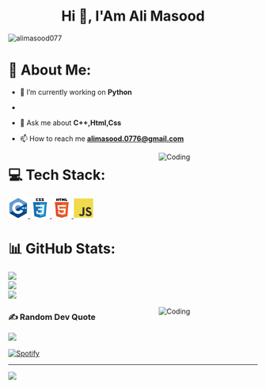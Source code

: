 <h1 align="center">Hi 👋, I'Am Ali Masood</h1>
<p align="left"> <img src="https://komarev.com/ghpvc/?username=alimasood077&label=Profile%20views&color=0e75b6&style=flat" alt="alimasood077" /> </p>

# 💫 About Me:
- 🔭 I’m currently working on **Python**
- 
- 💬 Ask me about **C++,Html,Css**

- 📫 How to reach me **alimasood.0776@gmail.com**

<img src="https://cdn.dribbble.com/users/1162077/screenshots/3848914/programmer.gif" alt="Coding" width="200" align="right">

# 💻 Tech Stack:

<p align="left"> <a href="https://www.w3schools.com/cpp/" target="_blank" rel="noreferrer"> <img src="https://raw.githubusercontent.com/devicons/devicon/master/icons/cplusplus/cplusplus-original.svg" alt="cplusplus" width="40" height="40"/> </a> <a href="https://www.w3schools.com/css/" target="_blank" rel="noreferrer"> <img src="https://raw.githubusercontent.com/devicons/devicon/master/icons/css3/css3-original-wordmark.svg" alt="css3" width="40" height="40"/> </a> <a href="https://www.w3.org/html/" target="_blank" rel="noreferrer"> <img src="https://raw.githubusercontent.com/devicons/devicon/master/icons/html5/html5-original-wordmark.svg" alt="html5" width="40" height="40"/> </a> <a href="https://developer.mozilla.org/en-US/docs/Web/JavaScript" target="_blank" rel="noreferrer"> <img src="https://raw.githubusercontent.com/devicons/devicon/master/icons/javascript/javascript-original.svg" alt="javascript" width="40" height="40"/> </a> </p>




# 📊 GitHub Stats:
![](https://github-readme-stats.vercel.app/api?username=AliMasood077&theme=dark&hide_border=false&include_all_commits=false&count_private=true)<br/>
![](https://github-readme-streak-stats.herokuapp.com/?user=AliMasood077&theme=dark&hide_border=false)<br/>
![](https://github-readme-stats.vercel.app/api/top-langs/?username=AliMasood077&theme=dark&hide_border=false&include_all_commits=false&count_private=true&layout=compact)

<img src="https://cdn.dribbble.com/users/330915/screenshots/3587000/10_coding_dribbble.gif" alt="Coding" width="200" align="right">



### ✍️ Random Dev Quote
![](https://quotes-github-readme.vercel.app/api?type=horizontal&theme=radical)

[![Spotify](https://novatorem.vercel.app/api/spotify)](https://open.spotify.com/user/ee7zjpw3tqr0woauo78oiliom)




---
[![](https://visitcount.itsvg.in/api?id=AliMasood077&icon=2&color=0)](https://visitcount.itsvg.in)



<!-- Proudly created with GPRM ( https://gprm.itsvg.in ) -->

<!---
AliMasood077/AliMasood077 is a ✨ special ✨ repository because its `README.md` (this file) appears on your GitHub profile.
You can click the Preview link to take a look at your changes.
--->
